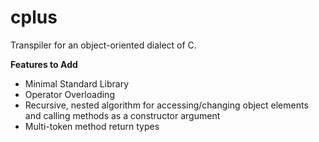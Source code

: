 # cplus
Transpiler for an object-oriented dialect of C. 


**Features to Add**
- Minimal Standard Library
- Operator Overloading
- Recursive, nested algorithm for accessing/changing object elements and calling methods as a constructor argument
- Multi-token method return types
